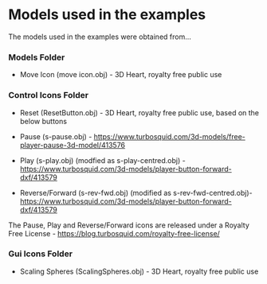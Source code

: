 # Models used in the examples

The models used in the examples were obtained from...


### Models Folder

* Move Icon (move icon.obj) - 3D Heart, royalty free public use


### Control Icons Folder

* Reset (ResetButton.obj) - 3D Heart, royalty free public use, based on the below buttons

* Pause (s-pause.obj) - https://www.turbosquid.com/3d-models/free-player-pause-3d-model/413576

* Play (s-play.obj) (modfied as s-play-centred.obj) - https://www.turbosquid.com/3d-models/player-button-forward-dxf/413579

* Reverse/Forward (s-rev-fwd.obj) (modified as s-rev-fwd-centred.obj)- https://www.turbosquid.com/3d-models/player-button-forward-dxf/413579

The Pause, Play and Reverse/Forward icons are released under a Royalty Free License - https://blog.turbosquid.com/royalty-free-license/


### Gui Icons Folder

* Scaling Spheres (ScalingSpheres.obj) - 3D Heart, royalty free public use